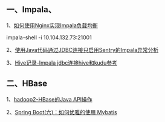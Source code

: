 ## 一、Impala、

1、[如何使用Nginx实现Impala负载均衡](https://cloud.tencent.com/developer/article/1078218)

impala-shell -i 10.104.132.73:21001

2、[使用Java代码通过JDBC连接只启用Sentry的Impala异常分析](https://cloud.tencent.com/developer/article/1078680)


3、[Hive记录-Impala jdbc连接hive和kudu参考](https://www.cnblogs.com/xinfang520/p/9354466.html)


## 二、HBase

1、[hadoop2-HBase的Java API操作](https://zhuanlan.zhihu.com/p/49546805)

2、[Spring Boot(六)：如何优雅的使用 Mybatis](https://www.cnblogs.com/ityouknow/p/6037431.html)